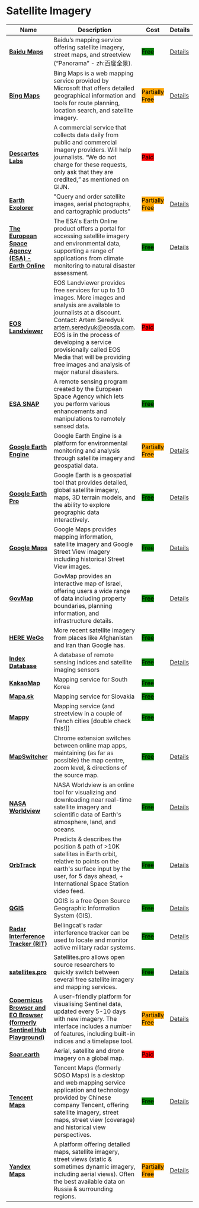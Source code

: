 # Satellite Imagery

| Name | Description | Cost | Details |
| --- | --- | --- | --- |
| [**Baidu Maps**](http://map.baidu.com/) | Baidu’s mapping service offering satellite imagery, street maps, and streetview (“Panorama” - zh:百度全景). | <mark style="background-color:green;">Free</mark> | [Details](../../../tools/baidu-maps/README.md) |
| [**Bing Maps**](https://www.bing.com/maps/) | Bing Maps is a web mapping service provided by Microsoft that offers detailed geographical information and tools for route planning, location search, and satellite imagery. | <mark style="background-color:orange;">Partially Free</mark> | [Details](../../../tools/bing-maps/README.md) |
| [**Descartes Labs**](http://descarteslabs.com/) | A commercial service that collects data daily from public and commercial imagery providers. Will help journalists. “We do not charge for these requests, only ask that they are credited,” as mentioned on GIJN. | <mark style="background-color:red;">Paid</mark> |  |
| [**Earth Explorer**](https://earthexplorer.usgs.gov/) | "Query and order satellite images, aerial photographs, and cartographic products" | <mark style="background-color:orange;">Partially Free</mark> | [Details](../../../tools/earth-explorer/README.md) |
| [**The European Space Agency (ESA) - Earth Online**](https://earth.esa.int/eogateway/tools) | The ESA's Earth Online product offers a portal for accessing satellite imagery and environmental data, supporting a range of applications from climate monitoring to natural disaster assessment. | <mark style="background-color:green;">Free</mark> | [Details](../../../tools/earth-online/README.md) |
| [**EOS Landviewer**](http://eos.com/landviewer) | EOS Landviewer provides free services for up to 10 images. More images and analysis are available to journalists at a discount. Contact: Artem Seredyuk artem.seredyuk@eosda.com. EOS is in the process of developing a service provisionally called EOS Media that will be providing free images and analysis of major natural disasters. | <mark style="background-color:red;">Paid</mark> |  |
| [**ESA SNAP**](http://step.esa.int/main/toolboxes/snap) | A remote sensing program created by the European Space Agency which lets you perform various enhancements and manipulations to remotely sensed data. | <mark style="background-color:green;">Free</mark> |  |
| [**Google Earth Engine**](https://code.earthengine.google.com/) | Google Earth Engine is a platform for environmental monitoring and analysis through satellite imagery and geospatial data. | <mark style="background-color:orange;">Partially Free</mark> | [Details](../../../tools/google-earth-engine/README.md) |
| [**Google Earth Pro**](https://www.google.com/earth/about/versions/) | Google Earth is a geospatial tool that provides detailed, global satellite imagery, maps, 3D terrain models, and the ability to explore geographic data interactively. | <mark style="background-color:green;">Free</mark> | [Details](../../../tools/google-earth-pro/README.md) |
| [**Google Maps**](https://www.google.com/maps) | Google Maps provides mapping information, satellite imagery and Google Street View imagery including historical Street View images. | <mark style="background-color:green;">Free</mark> | [Details](../../../tools/google-maps/README.md) |
| [**GovMap**](https://www.govmap.gov.il/) | GovMap provides an interactive map of Israel, offering users a wide range of data including property boundaries, planning information, and infrastructure details. | <mark style="background-color:green;">Free</mark> | [Details](../../../tools/govmap/README.md) |
| [**HERE WeGo**](https://wego.here.com/) | More recent satellite imagery from places like Afghanistan and Iran than Google has. | <mark style="background-color:green;">Free</mark> |  |
| [**Index Database**](https://www.indexdatabase.de/) | A database of remote sensing indices and satellite imaging sensors | <mark style="background-color:green;">Free</mark> | [Details](../../../tools/index-database/README.md) |
| [**KakaoMap**](https://map.kakao.com) | Mapping service for South Korea | <mark style="background-color:green;">Free</mark> |  |
| [**Mapa.sk**](http://mapa.sk/) | Mapping service for Slovakia | <mark style="background-color:green;">Free</mark> |  |
| [**Mappy**](http://en.mappy.com/) | Mapping service (and streetview in a couple of French cities \[double check this!]) | <mark style="background-color:green;">Free</mark> |  |
| [**MapSwitcher**](https://github.com/david-r-edgar/MapSwitcher) | Chrome extension switches  between online map apps, maintaining (as far as possible) the map centre, zoom level, & directions of the source map. | <mark style="background-color:green;">Free</mark> | [Details](../../../tools/mapswitcher/README.md) |
| [**NASA Worldview**](https://worldview.earthdata.nasa.gov/) | NASA Worldview is an online tool for visualizing and downloading near real-time satellite imagery and scientific data of Earth's atmosphere, land, and oceans. | <mark style="background-color:green;">Free</mark> | [Details](../../../tools/nasa-worldview/README.md) |
| [**OrbTrack**](https://www.orbtrack.org) | Predicts & describes the position & path of >10K satellites in Earth orbit, relative to points on the earth's surface input by the user, for 5 days ahead, + International Space Station video feed. | <mark style="background-color:green;">Free</mark> | [Details](../../../tools/orbtrack/README.md) |
| [**QGIS**](https://www.qgis.org) | QGIS is a free Open Source Geographic Information System (GIS). | <mark style="background-color:green;">Free</mark> | [Details](../../../tools/qgis/README.md) |
| [**Radar Interference Tracker (RIT)**](https://ollielballinger.users.earthengine.app/view/bellingcat-radar-interference-tracker#lon=49.9507;lat=26.6056;zoom=4;) | Bellingcat's radar interference tracker can be used to locate and monitor active military radar systems. | <mark style="background-color:green;">Free</mark> | [Details](../../../tools/radar-interference-tracker/README.md) |
| [**satellites.pro**](https://satellites.pro/) | Satellites.pro allows open source researchers to quickly switch between several free satellite imagery and mapping services. | <mark style="background-color:green;">Free</mark> | [Details](../../../tools/satellites.pro/README.md) |
| [**Copernicus Browser and EO Browser (formerly Sentinel Hub Playground)**](https://browser.dataspace.copernicus.eu/) | A user-friendly platform for visualising Sentinel data, updated every 5-10 days with new imagery. The interface includes a number of features, including built-in indices and a timelapse tool. | <mark style="background-color:orange;">Partially Free</mark> | [Details](../../../tools/sentinal-hub-playground/README.md) |
| [**Soar.earth**](https://soar.earth/?pos=-24.806025673047216%2C112.37019712776902%2C7) | Aerial, satellite and drone imagery on a global map. | <mark style="background-color:red;">Paid</mark> |  |
| [**Tencent Maps**](http://map.qq.com/) | Tencent Maps (formerly SOSO Maps) is a desktop and web mapping service application and technology provided by Chinese company Tencent, offering satellite imagery, street maps, street view (coverage) and historical view perspectives. | <mark style="background-color:green;">Free</mark> | [Details](../../../tools/tencent-maps/README.md) |
| [**Yandex Maps**](https://yandex.com/maps/) | A platform offering detailed maps, satellite imagery, street views (static & sometimes dynamic imagery, including aerial views). Often the best available data on Russia & surrounding regions. | <mark style="background-color:orange;">Partially Free</mark> | [Details](../../../tools/yandex-maps/README.md) |